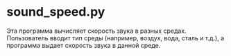 # sound_speed.py

Эта программа вычисляет скорость звука в разных средах. Пользователь вводит тип среды (например, воздух, вода, сталь и т.д.), а программа выдает скорость звука в данной среде.
